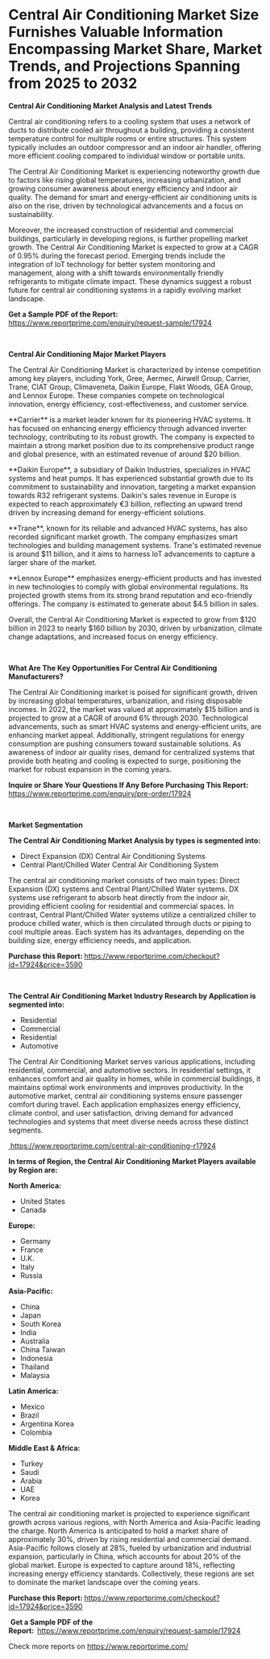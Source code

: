 <p><h1>Central Air Conditioning Market Size Furnishes Valuable Information Encompassing Market Share, Market Trends, and Projections Spanning from 2025 to 2032</h1></p><p><strong>Central Air Conditioning Market Analysis and Latest Trends</strong></p>
<p><p>Central air conditioning refers to a cooling system that uses a network of ducts to distribute cooled air throughout a building, providing a consistent temperature control for multiple rooms or entire structures. This system typically includes an outdoor compressor and an indoor air handler, offering more efficient cooling compared to individual window or portable units.</p><p>The Central Air Conditioning Market is experiencing noteworthy growth due to factors like rising global temperatures, increasing urbanization, and growing consumer awareness about energy efficiency and indoor air quality. The demand for smart and energy-efficient air conditioning units is also on the rise, driven by technological advancements and a focus on sustainability. </p><p>Moreover, the increased construction of residential and commercial buildings, particularly in developing regions, is further propelling market growth. The Central Air Conditioning Market is expected to grow at a CAGR of 0.95% during the forecast period. Emerging trends include the integration of IoT technology for better system monitoring and management, along with a shift towards environmentally friendly refrigerants to mitigate climate impact. These dynamics suggest a robust future for central air conditioning systems in a rapidly evolving market landscape.</p></p>
<p><strong>Get a Sample PDF of the Report:&nbsp;</strong> <a href="https://www.reportprime.com/enquiry/request-sample/17924?utm_campaign=3345&utm_medium=2&utm_source=Github&utm_content=ia&utm_term=18032025&utm_id=central-air-conditioning">https://www.reportprime.com/enquiry/request-sample/17924</a></p>
<p>&nbsp;</p>
<p><strong>Central Air Conditioning Major Market Players</strong></p>
<p><p>The Central Air Conditioning Market is characterized by intense competition among key players, including York, Gree, Aermec, Airwell Group, Carrier, Trane, CIAT Group, Climaveneta, Daikin Europe, Flakt Woods, GEA Group, and Lennox Europe. These companies compete on technological innovation, energy efficiency, cost-effectiveness, and customer service.</p><p>**Carrier** is a market leader known for its pioneering HVAC systems. It has focused on enhancing energy efficiency through advanced inverter technology, contributing to its robust growth. The company is expected to maintain a strong market position due to its comprehensive product range and global presence, with an estimated revenue of around $20 billion. </p><p>**Daikin Europe**, a subsidiary of Daikin Industries, specializes in HVAC systems and heat pumps. It has experienced substantial growth due to its commitment to sustainability and innovation, targeting a market expansion towards R32 refrigerant systems. Daikin's sales revenue in Europe is expected to reach approximately €3 billion, reflecting an upward trend driven by increasing demand for energy-efficient solutions.</p><p>**Trane**, known for its reliable and advanced HVAC systems, has also recorded significant market growth. The company emphasizes smart technologies and building management systems. Trane's estimated revenue is around $11 billion, and it aims to harness IoT advancements to capture a larger share of the market.</p><p>**Lennox Europe** emphasizes energy-efficient products and has invested in new technologies to comply with global environmental regulations. Its projected growth stems from its strong brand reputation and eco-friendly offerings. The company is estimated to generate about $4.5 billion in sales.</p><p>Overall, the Central Air Conditioning Market is expected to grow from $120 billion in 2023 to nearly $160 billion by 2030, driven by urbanization, climate change adaptations, and increased focus on energy efficiency.</p></p>
<p>&nbsp;</p>
<p><strong>What Are The Key Opportunities For Central Air Conditioning Manufacturers?</strong></p>
<p><p>The Central Air Conditioning market is poised for significant growth, driven by increasing global temperatures, urbanization, and rising disposable incomes. In 2022, the market was valued at approximately $15 billion and is projected to grow at a CAGR of around 6% through 2030. Technological advancements, such as smart HVAC systems and energy-efficient units, are enhancing market appeal. Additionally, stringent regulations for energy consumption are pushing consumers toward sustainable solutions. As awareness of indoor air quality rises, demand for centralized systems that provide both heating and cooling is expected to surge, positioning the market for robust expansion in the coming years.</p></p>
<p><strong>Inquire or Share Your Questions If Any Before Purchasing This Report:</strong> <a href="https://www.reportprime.com/enquiry/pre-order/17924?utm_campaign=3345&utm_medium=2&utm_source=Github&utm_content=ia&utm_term=18032025&utm_id=central-air-conditioning">https://www.reportprime.com/enquiry/pre-order/17924</a></p>
<p>&nbsp;</p>
<p><strong>Market Segmentation</strong></p>
<p><strong>The Central Air Conditioning Market Analysis by types is segmented into:</strong></p>
<p><ul><li>Direct Expansion (DX) Central Air Conditioning Systems</li><li>Central Plant/Chilled Water Central Air Conditioning System</li></ul></p>
<p><p>The central air conditioning market consists of two main types: Direct Expansion (DX) systems and Central Plant/Chilled Water systems. DX systems use refrigerant to absorb heat directly from the indoor air, providing efficient cooling for residential and commercial spaces. In contrast, Central Plant/Chilled Water systems utilize a centralized chiller to produce chilled water, which is then circulated through ducts or piping to cool multiple areas. Each system has its advantages, depending on the building size, energy efficiency needs, and application.</p></p>
<p><strong>Purchase this Report:&nbsp;</strong><a href="https://www.reportprime.com/checkout?id=17924&price=3590&utm_campaign=3345&utm_medium=2&utm_source=Github&utm_content=ia&utm_term=18032025&utm_id=central-air-conditioning">https://www.reportprime.com/checkout?id=17924&price=3590</a></p>
<p>&nbsp;</p>
<p><strong>The Central Air Conditioning Market Industry Research by Application is segmented into:</strong></p>
<p><ul><li>Residential</li><li>Commercial</li><li>Residential</li><li>Automotive</li></ul></p>
<p><p>The Central Air Conditioning Market serves various applications, including residential, commercial, and automotive sectors. In residential settings, it enhances comfort and air quality in homes, while in commercial buildings, it maintains optimal work environments and improves productivity. In the automotive market, central air conditioning systems ensure passenger comfort during travel. Each application emphasizes energy efficiency, climate control, and user satisfaction, driving demand for advanced technologies and systems that meet diverse needs across these distinct segments.</p></p>
<p><a href="https://www.reportprime.com/central-air-conditioning-r17924?utm_campaign=3345&utm_medium=2&utm_source=Github&utm_content=ia&utm_term=18032025&utm_id=central-air-conditioning">&nbsp;https://www.reportprime.com/central-air-conditioning-r17924</a></p>
<p><strong>In terms of Region, the Central Air Conditioning Market Players available by Region are:</strong></p>
<p>
    <p> <strong> North America: </strong>
        <ul>
            <li>United States</li>
            <li>Canada</li>
        </ul>
        </p> 
    <p> <strong> Europe: </strong>
        <ul>
            <li>Germany</li>
            <li>France</li>
            <li>U.K.</li>
            <li>Italy</li>
            <li>Russia</li>
        </ul>
        </p> 
    <p> <strong> Asia-Pacific: </strong>
        <ul>
            <li>China</li>
            <li>Japan</li>
            <li>South Korea</li>
            <li>India</li>
            <li>Australia</li>
            <li>China Taiwan</li>
            <li>Indonesia</li>
            <li>Thailand</li>
            <li>Malaysia</li>
        </ul>
        </p> 
    <p> <strong> Latin America: </strong>
        <ul>
            <li>Mexico</li>
            <li>Brazil</li>
            <li>Argentina Korea</li>
            <li>Colombia</li>
        </ul>
        </p> 
    <p> <strong> Middle East & Africa: </strong>
        <ul>
            <li>Turkey</li>
            <li>Saudi</li>
            <li>Arabia</li>
            <li>UAE</li>
            <li>Korea</li>
        </ul>
    </p>
    </p>
<p><p>The central air conditioning market is projected to experience significant growth across various regions, with North America and Asia-Pacific leading the charge. North America is anticipated to hold a market share of approximately 30%, driven by rising residential and commercial demand. Asia-Pacific follows closely at 28%, fueled by urbanization and industrial expansion, particularly in China, which accounts for about 20% of the global market. Europe is expected to capture around 18%, reflecting increasing energy efficiency standards. Collectively, these regions are set to dominate the market landscape over the coming years.</p></p>
<p><strong>Purchase this Report: </strong><a href="https://www.reportprime.com/checkout?id=17924&price=3590&utm_campaign=3345&utm_medium=2&utm_source=Github&utm_content=ia&utm_term=18032025&utm_id=central-air-conditioning">https://www.reportprime.com/checkout?id=17924&price=3590</a></p>
<p>&nbsp;<strong>Get a Sample PDF of the Report:&nbsp;&nbsp;</strong><a href="https://www.reportprime.com/enquiry/request-sample/17924?utm_campaign=3345&utm_medium=2&utm_source=Github&utm_content=ia&utm_term=18032025&utm_id=central-air-conditioning">https://www.reportprime.com/enquiry/request-sample/17924</a></p>
<p><strong></strong></p>
<p>Check more reports on <a href="https://www.reportprime.com/?utm_campaign=3345&utm_medium=2&utm_source=Github&utm_content=ia&utm_term=18032025&utm_id=central-air-conditioning">https://www.reportprime.com/</a></p>